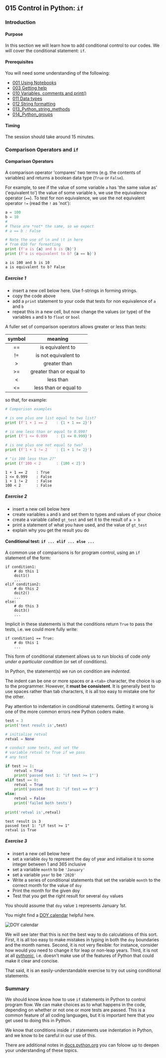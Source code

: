 ## 015 Control in Python: `if`

### Introduction

#### Purpose

In this section we will learn how to add conditional control to our codes. We will cover the conditional statement: `if`.

#### Prerequisites

You will need some understanding of the following:


* [001 Using Notebooks](001_Notebook_use.md)
* [003 Getting help](003_Help.md)
* [010 Variables, comments and print()](010_Python_Introduction.md)
* [011 Data types](011_Python_data_types.md) 
* [012 String formatting](012_Python_strings.md)
* [013_Python_string_methods](013_Python_string_methods.md)
* [014_Python_groups](014_Python_groups.md)

#### Timing

The session should take around 15 minutes.

### Comparison Operators and `if`

#### Comparison Operators

A comparison operator 'compares' two terms (e.g. the contents of variables) and returns a boolean data type (`True` or `False`).

For example, to see if the value of some variable `a` has 'the same value as' ('equivalent to') the value of some variable `b`, we use the equivalence operator (`==`). To test for non equivalence, we use the not equivalent operator `!=` (read the `!` as 'not'):



```python
a = 100
b = 10
#
# These are *not* the same, so we expect 
# a == b : False

# Note the use of \n and \t in here
# from 010 for formatting
print (f'a is {a} and b is {b}')
print (f'a is equivalent to b? {a == b}')
```

    a is 100 and b is 10
    a is equivalent to b? False


##### Exercise 1
 
* insert a new cell below here. Use f-strings in forming strings.
* copy the code above 
* add a `print` statement to your code that tests for non equivalence of `a` and `b`
* repeat this in a new cell, but now change the values (or type) of the variables `a` and `b` to `float` or `bool`


A fuller set of comparison operators allows greater or less than tests:

|symbol| meaning|
|:---:|:---:|
| == | is equivalent to |
| != | is not equivalent to |
| > | greater than |
|>= | greater than or equal to|
|<  | less than|
|<=  | less than or equal to    |

so that, for example:


```python
# Comparison examples

# is one plus one list equal to two list?
print (f'1 + 1 == 2    : {1 + 1 == 2}')

# is one less than or equal to 0.999?
print (f'1 <= 0.999    : {1 <= 0.999}')

# is one plus one not equal to two?
print (f'1 + 1 != 2    : {1 + 1 != 2}')

# "is 100 less than 2?"
print (f'100 < 2       : {100 < 2}')

```

    1 + 1 == 2    : True
    1 <= 0.999    : False
    1 + 1 != 2    : False
    100 < 2       : False


##### Exercise 2

* insert a new cell below here
* create variables `a` and `b` and set them to types and values of your choice
* create a variable called `gt_test` and set it to the result of `a > b`
* print a statement of what you have used, and the value of `gt_test`
* explain why you get the result you do

#### Conditional test: `if ... elif ... else ...`

A common use of comparisons is for program control, using an `if` statement of the form:

    if condition1:
        # do this 1
        doit1()
        ...
    elif condition2:
        # do this 2
        doit2()
        ...
    else:
        # do this 3
        doit3()
        ...
        

Implicit in these statements is that the conditions return `True` to pass the tests, i.e. we could more fully write:

    if condition1 == True:
        # do this 1
        ...

This form of conditional statement allows us to run blocks of code *only under a particular condition* (or set of conditions).

In Python, the statement(s) we run on condition are *indented*. 

The indent can be one or more spaces or a `<tab>` character, the choice is up to the programmer. However, it **must be consistent**. It is generally best to use spaces rather than tab characters, it is all too easy to mistake one for the other.

<span class="burk">Pay attention to indentation in conditional statements. Getting it wrong is one of the more common errors new Python coders make.</span> 


```python
test = 3
print('test result is',test)

# initialise retval
retval = None

# conduct some tests, and set the 
# variable retval to True if we pass
# any test

if test >= 1:
    retval = True
    print('passed test 1: "if test >= 1"')
elif test == 0:
    retval = True
    print('passed test 2: "if test == 0"')
else:
    retval = False
    print('failed both tests')
    
print('retval is',retval)
```

    test result is 3
    passed test 1: "if test >= 1"
    retval is True


##### Exercise 3

* insert a new cell below here
* set a variable `doy` to represent the day of year and initialise it to some integer between 1 and 365 inclusive
* set a variable `month` to be `'January'`
* set a variable `year` to be `'2020'`
* Write a series of conditional statements that set the variable `month` to the correct month for the value of `doy`
* Print the month for the given doy
* Test that you get the right result for several `doy` values

You should assume that `doy` value `1` represents January 1st.

You might find a [DOY calendar](https://www.esrl.noaa.gov/gmd/grad/neubrew/Calendar.jsp) helpful here.

![DOY calendar](images/doycal.png)

We will see later that this is not the best way to do calculations of this sort. First, it is all too easy to make mistakes in typing in both the `doy` boundaries and the month names. Second, it is not very flexible: for instance, consider how would you need to change it for leap or non-leap years. Third, it is not at all [pythonic](https://stackoverflow.com/questions/25011078/what-does-pythonic-mean#:~:text=Pythonic%20means%20code%20that%20doesn,is%20intended%20to%20be%20used.), i.e. doesn't make use of the features of Python that could make it clear and concise.

That said, it is an easily-understandable exercise to try out using conditional statements.

### Summary

We should know know how to use `if` statements in Python to control program flow. We can make choices as to what happens in the code, depending on whether or not one or more tests are passed. This is a common feature of all coding languages, but it is important here that you get used to doing this in Python.

We know that conditions inside `if` statements use indentation in Python, and we know to be careful in our use of this.

There are additional notes in [docs.python.org](https://docs.python.org/3/tutorial/controlflow.html#the-range-function) you can foloow up to deepen your understanding of these topics. 
